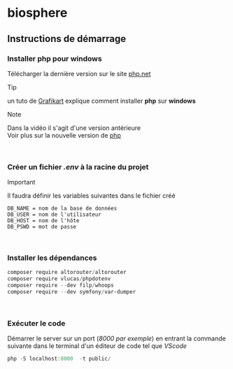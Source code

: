 # biosphere

## Instructions de démarrage
### Installer php pour windows
Télécharger la dernière version sur le site [php.net](https://windows.php.net/download)

>[!TIP]
>un tuto de [Grafikart](https://www.youtube.com/watch?v=OVTnj3hcHuc) explique comment installer **php** sur **windows**

>[!NOTE]
>Dans la vidéo il s'agit d'une version antérieure\
>Voir plus sur  la nouvelle version de [php](https://www.php.net/releases/8.4/en.php)

<br />

### Créer un fichier ***.env*** à la racine du projet
>[!IMPORTANT]
>Il faudra définir les variables suivantes dans le fichier créé

```
DB_NAME = nom de la base de données
DB_USER = nom de l'utilisateur
DB_HOST = nom de l'hôte
DB_PSWD = mot de passe
```
<br />

### Installer les dépendances
```powershell
composer require altorouter/altorouter
composer require vlucas/phpdotenv
composer require --dev filp/whoops
composer require --dev symfony/var-dumper
```
<br />

### Exécuter le code
Démarrer le server sur un port (*8000 par exemple*) en entrant la commande suivante dans le terminal d'un éditeur de code tel que *VScode*

```powershell
php -S localhost:8000  -t public/
```

